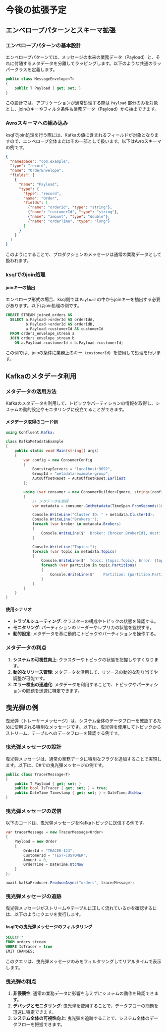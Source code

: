# 今後の拡張予定

## エンベロープパターンとスキーマ拡張

### エンベロープパターンの基本設計
エンベロープパターンでは、メッセージの本来の業務データ（Payload）と、それに付随するメタデータを分離してラッピングします。以下のような共通のラッパークラスを定義します。

```csharp
public class MessageEnvelope<T>
{
    public T Payload { get; set; }
}
```

この設計では、アプリケーションが通常処理する際は `Payload` 部分のみを対象とし、joinのキーやフィルタ条件も業務データ（Payload）から抽出できます。

### Avroスキーマへの組み込み
ksqlでjoin処理を行う際には、Kafkaの値に含まれるフィールドが対象となりますので、エンベロープ全体またはその一部として扱います。以下はAvroスキーマの例です。

```json
{
  "namespace": "com.example",
  "type": "record",
  "name": "OrderEnvelope",
  "fields": [
    {
      "name": "Payload",
      "type": {
        "type": "record",
        "name": "Order",
        "fields": [
          {"name": "orderId", "type": "string"},
          {"name": "customerId", "type": "string"},
          {"name": "amount", "type": "double"},
          {"name": "orderTime", "type": "long"}
        ]
      }
    }
  ]
}
```

このようにすることで、プロダクションのメッセージは通常の業務データとして扱われます。

### ksqlでのjoin処理

#### joinキーの抽出
エンベロープ形式の場合、ksql側では `Payload` の中からjoinキーを抽出する必要があります。以下はjoin処理の例です。

```sql
CREATE STREAM joined_orders AS
  SELECT a.Payload->orderId AS orderIdA,
         b.Payload->orderId AS orderIdB,
         a.Payload->customerId AS customerId
  FROM orders_envelope_stream a
  JOIN orders_envelope_stream b
    ON a.Payload->customerId = b.Payload->customerId;
```

この例では、joinの条件に業務上のキー（`customerId`）を使用して処理を行います。

## Kafkaのメタデータ利用

### メタデータの活用方法
Kafkaのメタデータを利用して、トピックやパーティションの情報を取得し、システムの動的設定やモニタリングに役立てることができます。

#### メタデータ取得のコード例
```csharp
using Confluent.Kafka;

class KafkaMetadataExample
{
    public static void Main(string[] args)
    {
        var config = new ConsumerConfig
        {
            BootstrapServers = "localhost:9092",
            GroupId = "metadata-example-group",
            AutoOffsetReset = AutoOffsetReset.Earliest
        };

        using (var consumer = new ConsumerBuilder<Ignore, string>(config).Build())
        {
            // メタデータを取得
            var metadata = consumer.GetMetadata(TimeSpan.FromSeconds(10));

            Console.WriteLine("Cluster ID: " + metadata.ClusterId);
            Console.WriteLine("Brokers:");
            foreach (var broker in metadata.Brokers)
            {
                Console.WriteLine($"  Broker: {broker.BrokerId}, Host: {broker.Host}, Port: {broker.Port}");
            }

            Console.WriteLine("Topics:");
            foreach (var topic in metadata.Topics)
            {
                Console.WriteLine($"  Topic: {topic.Topic}, Error: {topic.Error}");
                foreach (var partition in topic.Partitions)
                {
                    Console.WriteLine($"    Partition: {partition.PartitionId}, Leader: {partition.Leader}, Replicas: {string.Join(",", partition.Replicas)}, InSyncReplicas: {string.Join(",", partition.InSyncReplicas)}");
                }
            }
        }
    }
}
```

#### 使用シナリオ
- **トラブルシューティング**: クラスターの構成やトピックの状態を確認する。
- **モニタリング**: パーティションのリーダーやレプリカの状態を監視する。
- **動的設定**: メタデータを基に動的にトピックやパーティションを操作する。

### メタデータの利点
1. **システムの可視性向上**: クラスターやトピックの状態を把握しやすくなります。
2. **動的なリソース管理**: メタデータを活用して、リソースの動的な割り当てや調整が可能です。
3. **エラー検出の迅速化**: メタデータを利用することで、トピックやパーティションの問題を迅速に特定できます。

## 曳光弾の例

曳光弾（トレーサーメッセージ）は、システム全体のデータフローを確認するために使用される特別なメッセージです。以下は、曳光弾を使用してトピックからストリーム、テーブルへのデータフローを確認する例です。

### 曳光弾メッセージの設計
曳光弾メッセージは、通常の業務データに特別なフラグを追加することで実現します。以下は、C#での曳光弾メッセージの例です。

```csharp
public class TracerMessage<T>
{
    public T Payload { get; set; }
    public bool IsTracer { get; set; } = true;
    public DateTime Timestamp { get; set; } = DateTime.UtcNow;
}
```

### 曳光弾メッセージの送信
以下のコードは、曳光弾メッセージをKafkaトピックに送信する例です。

```csharp
var tracerMessage = new TracerMessage<Order>
{
    Payload = new Order
    {
        OrderId = "TRACER-123",
        CustomerId = "TEST-CUSTOMER",
        Amount = 0,
        OrderTime = DateTime.UtcNow
    }
};

await kafkaProducer.ProduceAsync("orders", tracerMessage);
```

### 曳光弾メッセージの追跡
曳光弾メッセージがストリームやテーブルに正しく流れているかを確認するには、以下のようにクエリを実行します。

#### ksqlでの曳光弾メッセージのフィルタリング
```sql
SELECT *
FROM orders_stream
WHERE IsTracer = true
EMIT CHANGES;
```

このクエリは、曳光弾メッセージのみをフィルタリングしてリアルタイムで表示します。

### 曳光弾の利点
1. **非侵襲性**: 通常の業務データに影響を与えずにシステムの動作を確認できます。
2. **デバッグとモニタリング**: 曳光弾を使用することで、データフローの問題を迅速に特定できます。
3. **システム全体の可視性向上**: 曳光弾を追跡することで、システム全体のデータフローを把握できます。